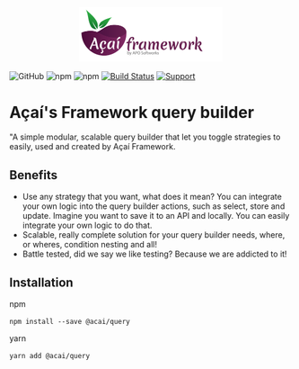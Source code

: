 <p align="center"><img src="https://github.com/AcaiFramework/query/blob/master/src/img/logo.svg" width="256"></p>

![GitHub](https://img.shields.io/github/license/AcaiFramework/query) ![npm](https://img.shields.io/npm/dm/query) ![npm](https://img.shields.io/npm/v/query) [![Build Status](https://travis-ci.org/AcaiFramework/query.svg?branch=master)](https://travis-ci.org/AcaiFramework/query) [![Support](https://img.shields.io/badge/Patreon-Support-orange.svg?logo=Patreon)](https://www.patreon.com/rafaelcorrea)

# Açaí's Framework query builder
"A simple modular, scalable query builder that let you toggle strategies to easily, used and created by Açaí Framework.

## Benefits
- Use any strategy that you want, what does it mean? You can integrate your own logic into the query builder actions, such as select, store and update. Imagine you want to save it to an API and locally. You can easily integrate your own logic to do that.
- Scalable, really complete solution for your query builder needs, where, or wheres, condition nesting and all!
- Battle tested, did we say we like testing? Because we are addicted to it!

## Installation
npm
```
npm install --save @acai/query
```

yarn
```
yarn add @acai/query
```